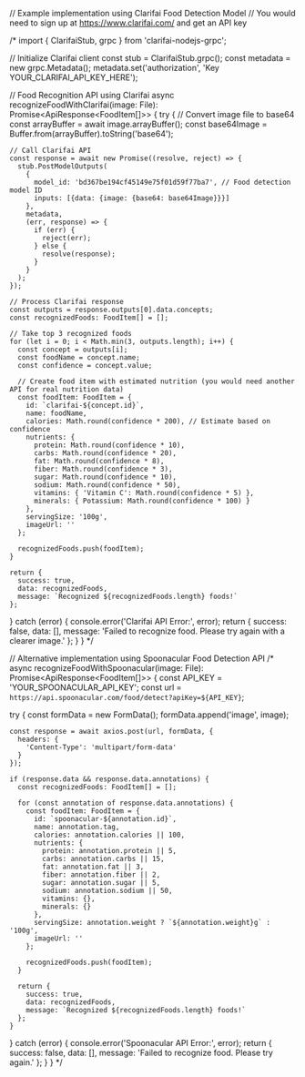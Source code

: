 // Example implementation using Clarifai Food Detection Model
// You would need to sign up at https://www.clarifai.com/ and get an API key

/*
import { ClarifaiStub, grpc } from 'clarifai-nodejs-grpc';

// Initialize Clarifai client
const stub = ClarifaiStub.grpc();
const metadata = new grpc.Metadata();
metadata.set('authorization', 'Key YOUR_CLARIFAI_API_KEY_HERE');

// Food Recognition API using Clarifai
async recognizeFoodWithClarifai(image: File): Promise<ApiResponse<FoodItem[]>> {
  try {
    // Convert image file to base64
    const arrayBuffer = await image.arrayBuffer();
    const base64Image = Buffer.from(arrayBuffer).toString('base64');
    
    // Call Clarifai API
    const response = await new Promise((resolve, reject) => {
      stub.PostModelOutputs(
        {
          model_id: 'bd367be194cf45149e75f01d59f77ba7', // Food detection model ID
          inputs: [{data: {image: {base64: base64Image}}}]
        },
        metadata,
        (err, response) => {
          if (err) {
            reject(err);
          } else {
            resolve(response);
          }
        }
      );
    });
    
    // Process Clarifai response
    const outputs = response.outputs[0].data.concepts;
    const recognizedFoods: FoodItem[] = [];
    
    // Take top 3 recognized foods
    for (let i = 0; i < Math.min(3, outputs.length); i++) {
      const concept = outputs[i];
      const foodName = concept.name;
      const confidence = concept.value;
      
      // Create food item with estimated nutrition (you would need another API for real nutrition data)
      const foodItem: FoodItem = {
        id: `clarifai-${concept.id}`,
        name: foodName,
        calories: Math.round(confidence * 200), // Estimate based on confidence
        nutrients: {
          protein: Math.round(confidence * 10),
          carbs: Math.round(confidence * 20),
          fat: Math.round(confidence * 8),
          fiber: Math.round(confidence * 3),
          sugar: Math.round(confidence * 10),
          sodium: Math.round(confidence * 50),
          vitamins: { 'Vitamin C': Math.round(confidence * 5) },
          minerals: { Potassium: Math.round(confidence * 100) }
        },
        servingSize: '100g',
        imageUrl: ''
      };
      
      recognizedFoods.push(foodItem);
    }
    
    return {
      success: true,
      data: recognizedFoods,
      message: `Recognized ${recognizedFoods.length} foods!`
    };
  } catch (error) {
    console.error('Clarifai API Error:', error);
    return {
      success: false,
      data: [],
      message: 'Failed to recognize food. Please try again with a clearer image.'
    };
  }
}
*/

// Alternative implementation using Spoonacular Food Detection API
/*
async recognizeFoodWithSpoonacular(image: File): Promise<ApiResponse<FoodItem[]>> {
  const API_KEY = 'YOUR_SPOONACULAR_API_KEY';
  const url = `https://api.spoonacular.com/food/detect?apiKey=${API_KEY}`;
  
  try {
    const formData = new FormData();
    formData.append('image', image);
    
    const response = await axios.post(url, formData, {
      headers: {
        'Content-Type': 'multipart/form-data'
      }
    });
    
    if (response.data && response.data.annotations) {
      const recognizedFoods: FoodItem[] = [];
      
      for (const annotation of response.data.annotations) {
        const foodItem: FoodItem = {
          id: `spoonacular-${annotation.id}`,
          name: annotation.tag,
          calories: annotation.calories || 100,
          nutrients: {
            protein: annotation.protein || 5,
            carbs: annotation.carbs || 15,
            fat: annotation.fat || 3,
            fiber: annotation.fiber || 2,
            sugar: annotation.sugar || 5,
            sodium: annotation.sodium || 50,
            vitamins: {},
            minerals: {}
          },
          servingSize: annotation.weight ? `${annotation.weight}g` : '100g',
          imageUrl: ''
        };
        
        recognizedFoods.push(foodItem);
      }
      
      return {
        success: true,
        data: recognizedFoods,
        message: `Recognized ${recognizedFoods.length} foods!`
      };
    }
  } catch (error) {
    console.error('Spoonacular API Error:', error);
    return {
      success: false,
      data: [],
      message: 'Failed to recognize food. Please try again.'
    };
  }
}
*/
